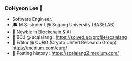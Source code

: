 ### DoHyeon Lee 👋
- Software Engineer.
- 🎓 M.S. student @ Sogang University (BASELAB)
- 🌱 Newbie in Blockchain & AI
- 🌱 BOJ @ scalalang : https://solved.ac/profile/scalalang
- 📓 Editor @ CURG (Crypto United Research Group) https://medium.com/curg/
- 📓 Posting history : https://scalalang2.medium.com/
